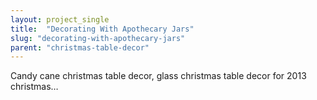 ```yaml
---
layout: project_single
title:  "Decorating With Apothecary Jars"
slug: "decorating-with-apothecary-jars"
parent: "christmas-table-decor"
---
```

Candy cane christmas table decor, glass christmas table decor for 2013 christmas…